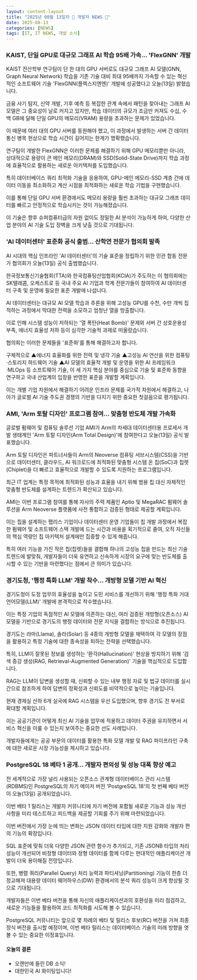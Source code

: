 ```yaml
---
layout: content-layout
title: "2025년 08월 13일자 📓 개발자 NEWS 📓"
date: 2025-08-13
categories: [NEWS]
tags: [IT, IT NEWS, 개발 소식]
---
```


### KAIST, 단일 GPU로 대규모 그래프 AI 학습 95배 가속… 'FlexGNN' 개발

KAIST 전산학부 연구팀이 단 한 대의 GPU 서버로도 대규모 그래프 AI 모델(GNN, Graph Neural Network) 학습을 기존 기술 대비 최대 95배까지 가속할 수 있는 혁신적인 소프트웨어 기술 'FlexGNN(플렉스지엔엔)' 개발에 성공했다고 오늘(13일) 밝혔습니다. 

금융 사기 탐지, 신약 개발, 기후 예측 등 복잡한 관계 속에서 패턴을 찾아내는 그래프 AI 모델은 그 중요성이 날로 커지고 있지만, 학습 데이터의 규모가 조금만 커져도 수십, 수백 GB에 달해 단일 GPU의 메모리(VRAM) 용량을 초과하는 문제가 있었습니다. 

이 때문에 여러 대의 GPU 서버를 동원해야 했고, 이 과정에서 발생하는 서버 간 데이터 통신 병목 현상으로 학습 시간이 길어지는 한계가 명확했습니다. 

연구팀이 개발한 FlexGNN은 이러한 문제를 해결하기 위해 GPU 메모리뿐만 아니라, 상대적으로 용량이 큰 메인 메모리(DRAM)와 SSD(Solid-State Drive)까지 학습 과정에 효율적으로 활용하는 새로운 아키텍처를 도입했습니다. 

특히 데이터베이스 쿼리 최적화 기술을 응용하여, GPU-메인 메모리-SSD 계층 간에 데이터 이동을 최소화하고 계산 시점을 최적화하는 새로운 학습 기법을 구현했습니다. 

이를 통해 단일 GPU 서버 환경에서도 메모리 용량을 훨씬 초과하는 대규모 그래프 데이터를 빠르고 안정적으로 학습시키는 것이 가능해졌습니다. 

이 기술은 향후 슈퍼컴퓨터급의 자원 없이도 정밀한 AI 분석이 가능하게 하여, 다양한 산업 분야의 AI 기술 도입 장벽을 크게 낮출 것으로 기대됩니다.

### 'AI 데이터센터' 표준화 공식 출범… 산학연 전문가 협의회 발족

AI 시대의 핵심 인프라인 'AI 데이터센터'의 기술 표준을 정립하기 위한 민관 합동 전문가 협의회가 오늘(13일) 공식 출범했습니다. 

한국정보통신기술협회(TTA)와 한국컴퓨팅산업협회(KCIA)가 주도하는 이 협의회에는 SK텔레콤, 오케스트로 등 국내 주요 AI 기업과 학계 전문가들이 참여하여 AI 데이터센터 구축 및 운영에 필요한 표준 개발에 나섭니다. 

AI 데이터센터는 대규모 AI 모델 학습과 추론을 위해 고성능 GPU를 수천, 수만 개씩 집적하는 과정에서 막대한 전력을 소모하고 엄청난 열을 방출합니다. 

이로 인해 시스템 성능이 저하되는 '열 폭탄(Heat Bomb)' 문제와 서버 간 상호운용성 부족, 에너지 효율성 저하 등이 심각한 기술적 과제로 떠올랐습니다. 

협의회는 이러한 문제들을 '표준화'를 통해 해결하고자 합니다. 

구체적으로 ▲에너지 효율화를 위한 전력 및 냉각 기술 ▲고성능 AI 연산을 위한 컴퓨팅·스토리지 하드웨어 기술 ▲AI 모델의 효율적 개발 및 운영을 위한 AI 프레임워크·MLOps 등 소프트웨어 기술, 이 세 가지 핵심 분야를 중심으로 기술 및 표준화 동향을 연구하고 국내 산업계의 입장을 반영한 표준을 개발할 계획입니다. 

이는 개별 기업 차원에서 해결하기 어려운 인프라 문제를 국가적 차원에서 해결하고, 나아가 글로벌 AI 기술 주도권 경쟁의 기반을 다지기 위한 중요한 첫걸음으로 평가됩니다.

### AMI, 'Arm 토탈 디자인' 프로그램 참여… 맞춤형 반도체 개발 가속화

글로벌 펌웨어 및 컴퓨팅 솔루션 기업 AMI가 Arm의 차세대 데이터센터용 프로세서 개발 생태계인 'Arm 토탈 디자인(Arm Total Design)'에 참여한다고 오늘(13일) 공식 발표했습니다. 

Arm 토탈 디자인은 파트너사들이 Arm의 Neoverse 컴퓨팅 서브시스템(CSS)을 기반으로 데이터센터, 클라우드, AI 워크로드에 최적화된 맞춤형 시스템 온 칩(SoC)과 칩렛(Chiplet)을 더 빠르고 효율적으로 개발할 수 있도록 지원하는 프로그램입니다. 

최근 IT 업계는 특정 목적에 최적화된 성능과 효율을 내기 위해 범용 칩 대신 자체적인 맞춤형 반도체를 설계하는 트렌드가 확산되고 있습니다. 

AMI는 이번 프로그램 참여를 통해 자사의 주력 제품인 Aptio 및 MegaRAC 펌웨어 솔루션을 Arm Neoverse 플랫폼에 사전 통합하고 검증된 형태로 제공할 계획입니다. 

이는 칩을 설계하는 팹리스 기업이나 데이터센터 운영 기업들이 칩 개발 과정에서 복잡한 펌웨어 및 소프트웨어 스택 개발에 드는 시간과 비용을 획기적으로 줄여, 오직 자신들의 핵심 역량인 칩 아키텍처 설계에만 집중할 수 있게 해줍니다. 

특히 여러 기능을 가진 작은 칩(칩렛)들을 결합해 하나의 고성능 칩을 만드는 최신 기술 트렌드에 발맞춰, 개발자들이 더욱 유연하고 신속하게 시장의 요구에 맞는 반도체를 출시할 수 있는 기반을 마련했다는 점에서 큰 의미가 있습니다.

### 경기도청, '행정 특화 LLM' 개발 착수… 개방형 모델 기반 AI 혁신

경기도청이 도정 업무의 효율성을 높이고 도민 서비스를 개선하기 위해 '행정 특화 거대언어모델(LLM)' 개발에 본격적으로 착수했습니다. 

이는 특정 기업의 독점적인 AI 모델에 의존하는 대신, 여러 검증된 개방형(오픈소스) AI 모델을 기반으로 경기도의 행정 데이터와 전문 지식을 결합하는 방식으로 추진됩니다. 

경기도는 라마(Llama), 솔라(Solar) 등 4종의 개방형 모델을 채택하여 각 모델의 장점을 활용하고 특정 기술에 대한 종속성을 피하는 전략을 선택했습니다. 

특히, LLM이 잘못된 정보를 생성하는 '환각(Hallucination)' 현상을 방지하기 위해 '검색 증강 생성(RAG, Retrieval-Augmented Generation)' 기술을 핵심적으로 도입합니다. 

RAG는 LLM이 답변을 생성할 때, 신뢰할 수 있는 내부 행정 자료 및 법규 데이터를 실시간으로 참조하게 하여 답변의 정확성과 신뢰도를 비약적으로 높이는 기술입니다. 

현재 경제실 산하 6개 실국에 RAG 시스템을 우선 도입했으며, 향후 경기도 전 부서로 확대할 계획입니다. 

이는 공공기관이 어떻게 최신 AI 기술을 업무에 적용하고 데이터 주권을 유지하면서 서비스 혁신을 이룰 수 있는지 보여주는 중요한 선도 사례입니다. 

개발자들에게는 공공 부문의 데이터를 활용한 특화 모델 개발 및 RAG 파이프라인 구축에 대한 새로운 시장 가능성을 제시하고 있습니다.

### PostgreSQL 18 베타 1 공개… 개발자 편의성 및 성능 대폭 향상 예고

전 세계적으로 가장 널리 사용되는 오픈소스 관계형 데이터베이스 관리 시스템(RDBMS)인 PostgreSQL의 차기 메이저 버전 'PostgreSQL 18'의 첫 번째 베타 버전이 오늘(13일) 공개되었습니다. 

이번 베타 1 릴리스는 개발자 커뮤니티에 차기 버전에 포함될 새로운 기능과 성능 개선 사항을 미리 테스트하고 피드백을 제공할 기회를 주기 위해 마련되었습니다. 

이번 버전에서 가장 눈에 띄는 변화는 JSON 데이터 타입에 대한 지원 강화와 개발자 편의 기능의 확장입니다. 

SQL 표준에 맞춰 더욱 다양한 JSON 관련 함수가 추가되고, 기존 JSONB 타입의 처리 성능이 개선되어 비정형 데이터와 정형 데이터를 함께 다루는 현대적인 애플리케이션 개발이 더욱 용이해질 전망입니다. 

또한, 병렬 쿼리(Parallel Query) 처리 능력과 파티셔닝(Partitioning) 기능이 한층 더 정교해져 대용량 데이터 웨어하우스(DW) 환경에서의 분석 쿼리 성능이 크게 향상될 것으로 기대됩니다. 

개발자들은 이번 베타 버전을 통해 자신의 애플리케이션과의 호환성을 미리 점검하고, 새로운 기능들을 활용하여 코드 최적화를 시도해 볼 수 있습니다. 

PostgreSQL 커뮤니티는 앞으로 몇 차례의 베타 및 릴리스 후보(RC) 버전을 거쳐 최종 정식 버전을 출시할 예정이며, 이번 베타 릴리스는 데이터베이스 기술의 미래 방향을 엿볼 수 있는 중요한 이정표입니다.

#### 오늘의 결론

- 오랜만에 들린 DB 소식!
- 대한민국 AI 화이팅입니다!